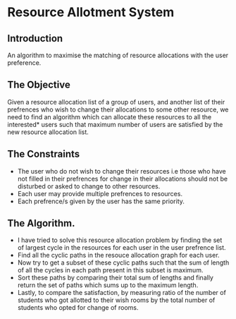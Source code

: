 # Resource Allotment System
## Introduction
An algorithm to maximise the matching of resource allocations with the user preference.

## The Objective
Given a resource allocation list of a group of users, and another list of their prefrences who wish to change their allocations to some other resource, we need to find an algorithm which can allocate these resources to all the interested* users such that maximum number of users are satisfied by the new resource allocation list. 

## The Constraints
- The user who do not wish to change their resources i.e those who have not filled in their prefrences for change in their allocations should not be disturbed or asked to change to other resources.
- Each user may provide multiple prefrences to resources.
- Each prefrence/s given by the user has the same priority.

## The Algorithm.
- I have tried to solve this resource allocation problem by finding the set of largest cycle in the resources for each user in the user prefrence list.
- Find all the cyclic paths in the resouce allocation graph for each user.
- Now try to get a subset of these cyclic paths such that the sum of length of all the cycles in each path present in this subset is maximum.
- Sort these paths by comparing their total sum of lengths and finally return the set of paths which sums up to the maximum length.
- Lastly, to compare the satisfaction, by measuring ratio of the number of students who got allotted to their wish rooms by the total number of students who opted for change of rooms.
